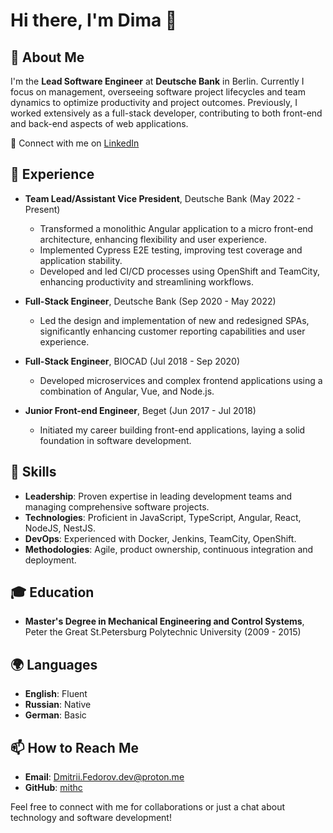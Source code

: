 # Hi there, I'm Dima 👋

## 🚀 About Me
I'm the **Lead Software Engineer** at **Deutsche Bank** in Berlin. 
Currently I  focus on management, overseeing software project lifecycles and team dynamics to optimize productivity and project outcomes. 
Previously, I worked extensively as a full-stack developer, contributing to both front-end and back-end aspects of web applications.

🔗 Connect with me on [LinkedIn](https://linkedin.com/in/dmitryfedorov)

## 📜 Experience
- **Team Lead/Assistant Vice President**, Deutsche Bank (May 2022 - Present)
  - Transformed a monolithic Angular application to a micro front-end architecture, enhancing flexibility and user experience.
  - Implemented Cypress E2E testing, improving test coverage and application stability.
  - Developed and led CI/CD processes using OpenShift and TeamCity, enhancing productivity and streamlining workflows.

- **Full-Stack Engineer**, Deutsche Bank (Sep 2020 - May 2022)
  - Led the design and implementation of new and redesigned SPAs, significantly enhancing customer reporting capabilities and user experience.

- **Full-Stack Engineer**, BIOCAD (Jul 2018 - Sep 2020)
  - Developed microservices and complex frontend applications using a combination of Angular, Vue, and Node.js.

- **Junior Front-end Engineer**, Beget (Jun 2017 - Jul 2018)
  - Initiated my career building front-end applications, laying a solid foundation in software development.

## 💼 Skills
- **Leadership**: Proven expertise in leading development teams and managing comprehensive software projects.
- **Technologies**: Proficient in JavaScript, TypeScript, Angular, React, NodeJS, NestJS.
- **DevOps**: Experienced with Docker, Jenkins, TeamCity, OpenShift.
- **Methodologies**: Agile, product ownership, continuous integration and deployment.

## 🎓 Education
- **Master's Degree in Mechanical Engineering and Control Systems**, Peter the Great St.Petersburg Polytechnic University (2009 - 2015)

## 🌍 Languages
- **English**: Fluent
- **Russian**: Native
- **German**: Basic

## 📫 How to Reach Me
- **Email**: Dmitrii.Fedorov.dev@proton.me
- **GitHub**: [mithc](https://github.com/mithc)

Feel free to connect with me for collaborations or just a chat about technology and software development!
